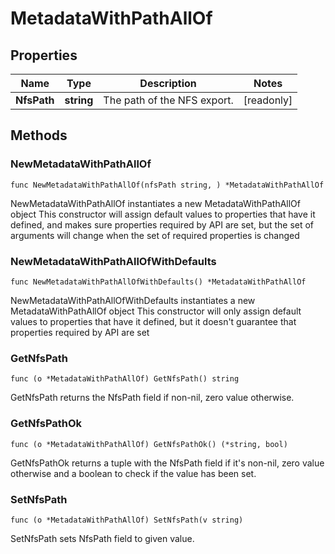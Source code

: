 # MetadataWithPathAllOf

## Properties

|Name | Type | Description | Notes|
|------------ | ------------- | ------------- | -------------|
|**NfsPath** | **string** | The path of the NFS export.  | [readonly] |

## Methods

### NewMetadataWithPathAllOf

`func NewMetadataWithPathAllOf(nfsPath string, ) *MetadataWithPathAllOf`

NewMetadataWithPathAllOf instantiates a new MetadataWithPathAllOf object
This constructor will assign default values to properties that have it defined,
and makes sure properties required by API are set, but the set of arguments
will change when the set of required properties is changed

### NewMetadataWithPathAllOfWithDefaults

`func NewMetadataWithPathAllOfWithDefaults() *MetadataWithPathAllOf`

NewMetadataWithPathAllOfWithDefaults instantiates a new MetadataWithPathAllOf object
This constructor will only assign default values to properties that have it defined,
but it doesn't guarantee that properties required by API are set

### GetNfsPath

`func (o *MetadataWithPathAllOf) GetNfsPath() string`

GetNfsPath returns the NfsPath field if non-nil, zero value otherwise.

### GetNfsPathOk

`func (o *MetadataWithPathAllOf) GetNfsPathOk() (*string, bool)`

GetNfsPathOk returns a tuple with the NfsPath field if it's non-nil, zero value otherwise
and a boolean to check if the value has been set.

### SetNfsPath

`func (o *MetadataWithPathAllOf) SetNfsPath(v string)`

SetNfsPath sets NfsPath field to given value.



